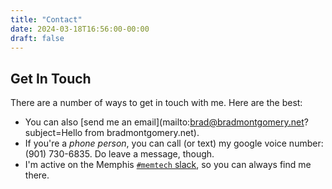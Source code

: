 ```yaml
---
title: "Contact"
date: 2024-03-18T16:56:00-00:00
draft: false
---
```


## Get In Touch

There are a number of ways to get in touch with me. Here are the best:

- You can also [send me an email](mailto:brad@bradmontgomery.net?subject=Hello from bradmontgomery.net).
- If you're a _phone person_, you can call (or text) my google voice number: (901) 730-6835. Do leave a message, though. 
- I'm active on the Memphis [`#memtech` slack](https://memphistechnology.org/blog/2015/05/19/join-memtech-on-slack-chat/), so you can always find me there.
